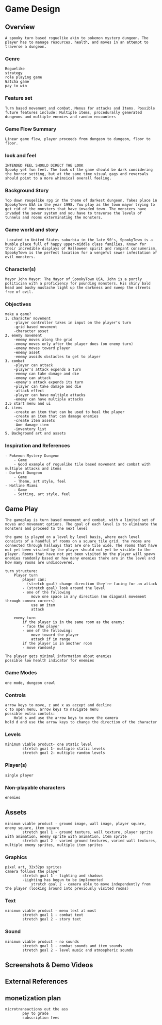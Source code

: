 # Game Design

## Overview
	A spooky turn based roguelike akin to pokemon mystery dungeon. The player has to manage resources, health, and moves in an attempt to traverse a dungeon.

### Genre
	Roguelike
	strategy
	role playing game
	Gatcha game
	pay to win

### Feature set
	Turn based movement and combat, Menus for attacks and Items. Possible future features include: Multiple items, procedurally generated dungeons and multiple enemies and random encounters

### Game Flow Summary
	Linear game flow, player proceeds from dungeon to dungeon, floor to floor. 

### look and feel
	INTENDED FEEL SHOULD DIRECT THE LOOK
	Spooky yet fun feel. The look of the game should be dark considering the horror setting, but at the same time visual gags and reversals should point to a more whimsical overall feeling.

### Background Story
	Top down rougelike rpg in the theme of darkest dungeon. Takes place in SpookyTown USA in the year 1998. You play as the town mayor trying to get rid of the monsters that have invaded town. The monsters have invaded the sewer system and you have to traverse the levels of tunnels and rooms exterminating the monsters.

### Game world and story
	 Located in United States suburbia in the late 90's, SpookyTown is a humble place full of happy upper-middle class families. Known for their incredible displays of Halloween spirit and rampant consumerism, SpookyTown is the perfect location for a vengeful sewer infestation of evil monsters.

### Character(s)
	Mayor John Mayor: The Mayor of SpookyTown USA, John is a portly politician with a proficiency for pounding monsters. His shiny bald head and bushy mustache light up the darkness and sweep the streets free of evil.

### Objectives
	make a game?
	1. character movement
		-player controller takes in input on the player's turn
		-grid based movement
		-character asset
	2. enemy movement
		-enemy moves along the grid
		-enemy moves only after the player does (on enemy turn)
		-enemy moves toward player
		-enemy asset
		-enemy avoids obstacles to get to player
	3. combat
		-player can attack
		-player's attack expends a turn
		-enemy can take damage and die
		-enemy can attack
		-enemy's attack expends its turn
		-player can take damage and die
		-attack effect
		-player can have multiple attacks
		-enemy can have multiple attacks
	3.5 start menu and ui
	4. items
		-create an item that can be used to heal the player
		-create an item that can damage enemies 
		-create item assets
		-Aoe damage item
		-inventory list
	5. Background art and assets

### Inspiration and References
	- Pokemon Mystery Dungeon
		- Game
		- Good example of roguelike tile based movement and combat with multiple attacks and items
	- Darkest Dungeon
		- Game
		- Theme, art style, feel
	- Hotline Miami
		- Game
		- Setting, art style, feel

## Game Play
	The gameplay is turn based movement and combat, with a limited set of moves and movement options. The goal of each level is to eliminate the monsters and proceed to the next level
    
    the game is played on a level by level basis, where each level consists of a handful of rooms on a square tile grid. the rooms are connected through hallways that are one tile wide. The rooms that have not yet been visited by the player should not yet be visible to the player. Rooms that have not yet been visited by the player will spawn enemies randomly based on how many enemies there are in the level and how many rooms are undiscovered. 
    
    turn structure:
        Player turn
            player can:
            - (stretch goal) change direction they're facing for an attack
            - (stretch goal) look around the level
            - one of the following
                move one space in any direction (no diagonal movement through convex corners)
                use an item
                attack
                
        enemy turn
            if the player is in the same room as the enemy:
            - face the player
            - one of the following:
                move toward the player
                attack if in range
            if the player is in another room
            - move randomly
            
    The player gets minimal information about enemies
    possible low health indicator for enemies
                
### Game Modes
	one mode, dungeon crawl

### Controls
	arrow keys to move, z and x as accept and decline
	c to open menu, arrow keys to navigate menu
    possible extra contols: 
    	Hold s and use the arrow keys to move the camera
	hold d and use the arrow keys to change the direction of the character

### Levels
	minimum viable product- one static level
    		stretch goal 1- multiple static levels
    		stretch goal 2- multiple random levels

### Player(s)
	single player

### Non-playable characters
	enemies

## Assets
	minimum viable product - ground image, wall image, player square, enemy square, item square
    		stretch goal 1 - ground texture, wall texture, player sprite with animation, enemy sprite with animation, item sprite
    		stretch goal 2 - varied ground textures, varied wall textures, multiple enemy sprites, multiple item sprites

### Graphics
	pixel art, 32x32px sprites
    camera follows the player
    		stretch goal 1 - lighting and shadows
			-Lighting has begun to be implemented 
            	stretch goal 2 - camera able to move independently from the player (looking around into previously visited rooms)

### Text
	minimum viable product - menu text at most
    		stretch goal 1 - combat text
    		stretch goal 2 - story text

### Sound
	minimum viable product - no sounds
    		stretch goal 1 - combat sounds and item sounds
    		stretch goal 2 - level music and atmospheric sounds

## Screenshots & Demo Videos


## External References


## monetization plan
	microtransactions out the ass
    		pay to grade
			subscription fees
